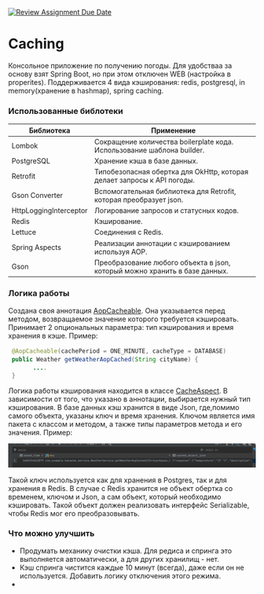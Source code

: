 [![Review Assignment Due Date](https://classroom.github.com/assets/deadline-readme-button-24ddc0f5d75046c5622901739e7c5dd533143b0c8e959d652212380cedb1ea36.svg)](https://classroom.github.com/a/PtUitKZs)


# Caching
Консольное приложение по получению погоды.  Для удобстваа за основу взят Spring Boot, но при этом отключен WEB (настройка в properites). Поддерживается 4 вида кэширования: redis, postgresql, in memory(хранение в hashmap), spring caching.

### Использованные библотеки
| Библиотека  | Применение |
| ------------- | ------------- |
| Lombok | Сокращение количества boilerplate кода. Использование шаблона builder. |
| PostgreSQL  | Хранение кэша в базе данных. |
| Retrofit  | Типобезопасная обертка для OkHttp, которая делает запросы к API погоды. |
| Gson Converter  | Вспомогательная библиотека для Retrofit, которая преобразует json. |
| HttpLoggingInterceptor  | Логирование запросов и статусных кодов. |
| Redis  | Кэширование. |
| Lettuce  | Соединения с Redis. |
| Spring Aspects  | Реализации аннотации с кэшированием используя AOP. |
| Gson | Преобразование любого объекта в json, который можно хранить в базе данных. |

### Логика работы
Создана своя аннотация [AopCacheable](src/main/java/com/example/hwcache/aop/AopCacheable.java). Она указывается перед методом, возвращаемое значение которого требуется кэшировать.
Принимает 2 опциональных параметра: тип кэширования и время хранения в кэше. Пример: 
```Java
 @AopCacheable(cachePeriod = ONE_MINUTE, cacheType = DATABASE)
 public Weather getWeatherAopCached(String cityName) {
       ....
 }
```
Логика работы кэширования находится в классе [CacheAspect](src/main/java/com/example/hwcache/aop/CacheAspect.java). В зависимости от того, что указано в аннотации, выбирается нужный тип кэширования.
В базе данных кэш хранится в виде Json, где,помимо самого объекта, указаны ключ и время хранения. Ключом является имя пакета с классом и методом, а также типы параметров метода и его значения. Пример:

![screenshot](images/screenshot.png)

Такой ключ используется как для хранения в Postgres, так и для хранения в Redis. В случае с Redis хранится не объект обертка со временем, ключом и Json, а сам объект, который необходимо кэшировать. Такой объект должен реализовать интерфейс Serializable, чтобы Redis мог его преобразовывать.


### Что можно улучшить
* Продумать механику очистки кэша. Для редиса и спринга это выполняется автоматически, а для других хранилищ - нет.
* Кэш спринга чистится каждые 10 минут (всегда), даже если он не используется. Добавить логику отключения этого режима.
* 
